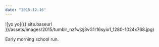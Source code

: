 ```yaml
---
date: "2015-12-16"
---
```


![yo yo]({{ site.baseurl }}/assets/images/2015/tumblr_nzfwjzj3vG1r16syio1_1280-1024x768.jpg)

Early morning school run.
